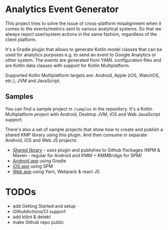 # Analytics Event Generator

This project tries to solve the issue of cross-platform misalignment when it comes to the events/metrics sent to various analytical systems.
So that we always report user/system actions in the same fashion, regardless of the client platform.

It's a Gradle plugin that allows to generate Kotlin model classes that can be used for analytics purposes e.g. to send
an event to Google Analytics or other system. The events are generated from YAML configuration files
and are Kotlin data classes with support for Kotlin Multiplatform.

Supported Kotlin Multiplatform targets are: Android, Apple (iOS, WatchOS, etc.), JVM and JavaScript.

## Samples

You can find a sample project in `/samples` in the repository. It's a Kotlin Multiplatform project with Android, Desktop JVM, iOS and Web JavaScript support.

There's also a set of sample projects that show how to create and publish a shared KMP library using this plugin. 
And then consume in separate Android, iOS and Web JS projects:
- [Shared library](https://github.com/zawadz88/AnalyticsEventGeneratorSample-SharedLibrary) - uses plugin and publishes to Github Packages (NPM & Maven - regular for Android and KMM + KMMBridge for SPM)
- [Android app](https://github.com/zawadz88/AnalyticsEventGeneratorSample-AndroidApp) using Gradle
- [iOS app](https://github.com/zawadz88/AnalyticsEventGeneratorSample-iOSApp) using SPM
- [Web app](https://github.com/zawadz88/AnalyticsEventGeneratorSample-ReactApp) using Yarn, Webpack & react JS

# TODOs

- add Getting Started and setup
- GithubActions/CI support
- add ktlint & detekt
- make Github repo public
